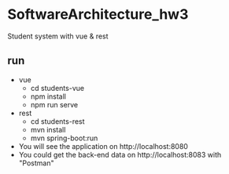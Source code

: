 # SoftwareArchitecture_hw3

Student system with vue &amp; rest

## run

- vue
  - cd students-vue
  - npm install
  - npm run serve
- rest
  - cd students-rest
  - mvn install
  - mvn spring-boot:run
- You will see the application on http://localhost:8080
- You could get the back-end data on http://localhost:8083 with "Postman"
